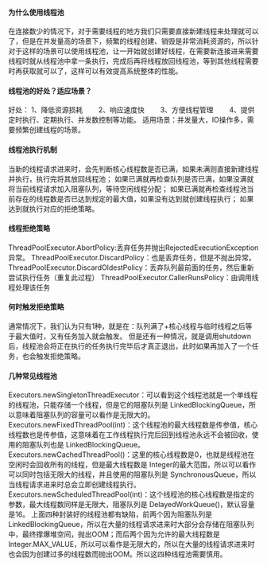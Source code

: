 #### 为什么使用线程池

在连接数少的情况下，对于需要线程的地方我们只需要直接新建线程来处理就可以了，但是在并发量高的场景下，频繁的线程创建、销毁是非常消耗资源的，所以针对于这样的场景可以使用线程池，让一开始就创建好线程，在需要新连接进来需要线程时就从线程池中拿一条执行，完成后再将线程放回线程池，等到其他线程需要时再获取就可以了，这样可以有效提高系统整体的性能。

#### 线程池的好处？适应场景？

好处：
1、降低资源损耗　　
2、响应速度快　　
3、方便线程管理　　
4、提供定时执行、定期执行、并发数控制等功能。
适用场景：并发量大，IO操作多，需要频繁创建线程的场景。

#### 线程池执行机制

当新的线程请求进来时，会先判断核心线程数是否已满，如果未满则直接新建线程并执行，执行完将其放回线程池；
如果已满就再检查队列是否已满，如果没满就将当前线程请求加入阻塞队列，等待空闲线程分配；
如果已满就再检查线程池当前存在的线程数是否已达到规定的最大值，如果没有达到就创建线程执行；
如果达到就执行对应的拒绝策略。

#### 线程拒绝策略
ThreadPoolExecutor.AbortPolicy:丢弃任务并抛出RejectedExecutionException异常。
ThreadPoolExecutor.DiscardPolicy：也是丢弃任务，但是不抛出异常。
ThreadPoolExecutor.DiscardOldestPolicy：丢弃队列最前面的任务，然后重新尝试执行任务（重复此过程）
ThreadPoolExecutor.CallerRunsPolicy：由调用线程处理该任务

#### 何时触发拒绝策略
通常情况下，我们认为只有1种，就是在：队列满了+核心线程与临时线程之后等于最大值时，又有任务加入就会触发。
但是还有一种情况，就是调用shutdown后，线程池会将正在执行的任务执行完毕后才真正退出，此时如果再加入了一个任务，也会触发拒绝策略。

#### 几种常见线程池
Executors.newSingletonThreadExecutor：可以看到这个线程池就是一个单线程的线程池，只能存储一个线程，但是它的阻塞队列是 LinkedBlockingQueue，所以意味着阻塞队列的容量可以看作是无限大的。
Executors.newFixedThreadPool(int)：这个线程池的最大线程数是传参值，核心线程数也是传参值，这意味着在工作线程执行完后回到线程池永远不会被回收，使用的阻塞队列也是 LinkedBlockingQueue。
Executors.newCachedThreadPool()：这里的核心线程数是0，也就是线程池在空闲时会回收所有的线程，但是最大线程数是 Integer的最大范围，所以可以看作可以同时包括无限大的线程，并且使用的阻塞队列是 SynchronousQueue，所以当线程请求进来时总会立即创建线程执行。
Executors.newScheduledThreadPool(int)：这个线程池的核心线程数是指定的参数，最大线程数同样是无限大，阻塞队列是 DelayedWorkQueue()，默认容量是16。
上面四种封装好的线程池都有缺陷，前两个因为阻塞队列是 LinkedBlockingQueue，所以在大量的线程请求进来时大部分会存储在阻塞队列中，最终撑爆堆空间，抛出OOM；而后两个因为允许的最大线程数是 Integer.MAX_VALUE，所以可以看作是无限大的，所以在大量的线程请求进来时也会因为创建过多的线程数而抛出OOM。所以这四种线程池需要慎用。